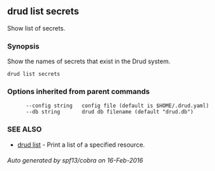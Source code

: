 ## drud list secrets

Show list of secrets.

### Synopsis


Show the names of secrets that exist in the Drud system.

```
drud list secrets
```

### Options inherited from parent commands

```
      --config string   config file (default is $HOME/.drud.yaml)
      --db string       drud db filename (default "drud.db")
```

### SEE ALSO
* [drud list](drud_list.md)	 - Print a list of a specified resource.

###### Auto generated by spf13/cobra on 16-Feb-2016
